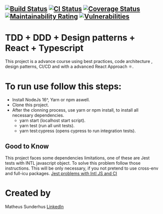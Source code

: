 [![Build Status](https://app.travis-ci.com/sunderhus/CleanReact.svg?branch=master)](https://app.travis-ci.com/sunderhus/CleanReact)
[![CI Status](https://github.com/sunderhus/CleanReact/actions/workflows/main.yaml/badge.svg)](https://github.com/sunderhus/CleanReact/actions/workflows/main.yaml)
[![Coverage Status](https://coveralls.io/repos/github/sunderhus/CleanReact/badge.svg?branch=master)](https://coveralls.io/github/sunderhus/CleanReact?branch=master)
[![Maintainability Rating](https://sonarcloud.io/api/project_badges/measure?project=sunderhus_CleanReact&metric=sqale_rating)](https://sonarcloud.io/summary/new_code?id=sunderhus_CleanReact)
[![Vulnerabilities](https://sonarcloud.io/api/project_badges/measure?project=sunderhus_CleanReact&metric=vulnerabilities)](https://sonarcloud.io/summary/new_code?id=sunderhus_CleanReact)
---

# TDD + DDD + Design patterns + React + Typescript

This project is a advance course using best practices, code architecture , design patterns, CI/CD and with a advanced React Approach ⚛.

# To run use follow this steps:
- Install NodeJs 16^, Yarn or npm aswell.
- Clone this project.
- After the clonning process, use yarn or npm install, to install all necessary dependencies. 
    - yarn start (localhost start script).
    - yarn test (run all unit tests).
    - yarn test:cypress (opens cypress to run integration tests).

## Good to Know
This project faces some dependencies limitations, one of these are Jest tests with INTL javascript object. To solve this problem follow those instructions. This will be only necessary, if you not pretend to use cross-env and full-icu packages.
[Jest problems with Intl JS and CI](https://www.basefactor.com/javascript-es6-intl-not-working-properly-when-running-jest-tests)
# Created by
Matheus Sunderhus [LinkedIn](https://www.linkedin.com/in/matheus-sunderhus/)

